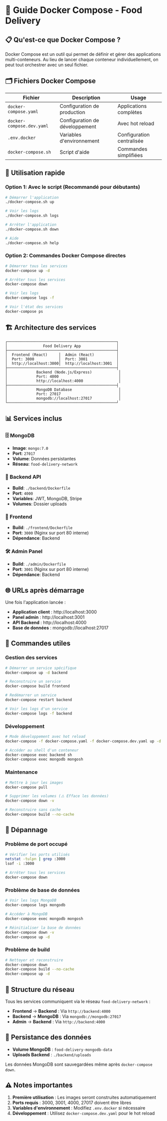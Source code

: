 # 🐳 Guide Docker Compose - Food Delivery

## 📋 Qu'est-ce que Docker Compose ?

Docker Compose est un outil qui permet de définir et gérer des applications multi-conteneurs. Au lieu de lancer chaque conteneur individuellement, on peut tout orchestrer avec un seul fichier.

## 🗂️ Fichiers Docker Compose

| Fichier | Description | Usage |
|---------|-------------|-------|
| `docker-compose.yaml` | Configuration de production | Applications complètes |
| `docker-compose.dev.yaml` | Configuration de développement | Avec hot reload |
| `.env.docker` | Variables d'environnement | Configuration centralisée |
| `docker-compose.sh` | Script d'aide | Commandes simplifiées |

## 🚀 Utilisation rapide

### Option 1: Avec le script (Recommandé pour débutants)
```bash
# Démarrer l'application
./docker-compose.sh up

# Voir les logs
./docker-compose.sh logs

# Arrêter l'application
./docker-compose.sh down

# Aide
./docker-compose.sh help
```

### Option 2: Commandes Docker Compose directes
```bash
# Démarrer tous les services
docker-compose up -d

# Arrêter tous les services
docker-compose down

# Voir les logs
docker-compose logs -f

# Voir l'état des services
docker-compose ps
```

## 🏗️ Architecture des services

```
┌─────────────────────────────────────────────────┐
│                Food Delivery App                │
├─────────────────────────────────────────────────┤
│  Frontend (React)     │  Admin (React)          │
│  Port: 3000           │  Port: 3001             │
│  http://localhost:3000│  http://localhost:3001  │
├─────────────────────────────────────────────────┤
│             Backend (Node.js/Express)            │
│             Port: 4000                           │
│             http://localhost:4000                │
├─────────────────────────────────────────────────┤
│             MongoDB Database                     │
│             Port: 27017                          │
│             mongodb://localhost:27017            │
└─────────────────────────────────────────────────┘
```

## 📊 Services inclus

### 🗄️ MongoDB
- **Image**: `mongo:7.0`
- **Port**: `27017`
- **Volume**: Données persistantes
- **Réseau**: `food-delivery-network`

### 🔧 Backend API
- **Build**: `./backend/Dockerfile`
- **Port**: `4000`
- **Variables**: JWT, MongoDB, Stripe
- **Volumes**: Dossier uploads

### 📱 Frontend
- **Build**: `./frontend/Dockerfile`
- **Port**: `3000` (Nginx sur port 80 interne)
- **Dépendance**: Backend

### 🛠️ Admin Panel
- **Build**: `./admin/Dockerfile`
- **Port**: `3001` (Nginx sur port 80 interne)
- **Dépendance**: Backend

## 🌐 URLs après démarrage

Une fois l'application lancée :

- **Application client** : http://localhost:3000
- **Panel admin** : http://localhost:3001
- **API Backend** : http://localhost:4000
- **Base de données** : mongodb://localhost:27017

## 🔧 Commandes utiles

### Gestion des services
```bash
# Démarrer un service spécifique
docker-compose up -d backend

# Reconstruire un service
docker-compose build frontend

# Redémarrer un service
docker-compose restart backend

# Voir les logs d'un service
docker-compose logs -f backend
```

### Développement
```bash
# Mode développement avec hot reload
docker-compose -f docker-compose.yaml -f docker-compose.dev.yaml up -d

# Accéder au shell d'un conteneur
docker-compose exec backend sh
docker-compose exec mongodb mongosh
```

### Maintenance
```bash
# Mettre à jour les images
docker-compose pull

# Supprimer les volumes (⚠️ Efface les données)
docker-compose down -v

# Reconstruire sans cache
docker-compose build --no-cache
```

## 🐛 Dépannage

### Problème de port occupé
```bash
# Vérifier les ports utilisés
netstat -tulpn | grep :3000
lsof -i :3000

# Arrêter tous les services
docker-compose down
```

### Problème de base de données
```bash
# Voir les logs MongoDB
docker-compose logs mongodb

# Accéder à MongoDB
docker-compose exec mongodb mongosh

# Réinitialiser la base de données
docker-compose down -v
docker-compose up -d
```

### Problème de build
```bash
# Nettoyer et reconstruire
docker-compose down
docker-compose build --no-cache
docker-compose up -d
```

## 📁 Structure du réseau

Tous les services communiquent via le réseau `food-delivery-network` :

- **Frontend** → **Backend** : Via `http://backend:4000`
- **Backend** → **MongoDB** : Via `mongodb://mongodb:27017`
- **Admin** → **Backend** : Via `http://backend:4000`

## 💾 Persistance des données

- **Volume MongoDB** : `food-delivery-mongodb-data`
- **Uploads Backend** : `./backend/uploads`

Les données MongoDB sont sauvegardées même après `docker-compose down`.

## ⚠️ Notes importantes

1. **Première utilisation** : Les images seront construites automatiquement
2. **Ports requis** : 3000, 3001, 4000, 27017 doivent être libres
3. **Variables d'environnement** : Modifiez `.env.docker` si nécessaire
4. **Développement** : Utilisez `docker-compose.dev.yaml` pour le hot reload